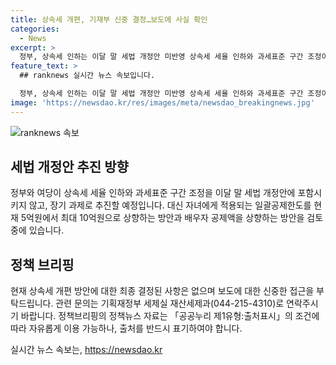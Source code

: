 ```yaml
---
title: 상속세 개편, 기재부 신중 결정…보도에 사실 확인
categories:
  - News
excerpt: >
  정부, 상속세 인하는 이달 말 세법 개정안 미반영 상속세 세율 인하와 과세표준 구간 조정이 장기과제로 전환될 예정. 대신 자녀에게 일괄공제한도를 5억원에서 최대 10억원으로 상향, 배우자 공제액도 상향 검토. *정책브리핑 제공*
feature_text: >
  ## ranknews 실시간 뉴스 속보입니다.

  정부, 상속세 인하는 이달 말 세법 개정안 미반영 상속세 세율 인하와 과세표준 구간 조정이 장기과제로 전환될 예정. 대신 자녀에게 일괄공제한도를 5억원에서 최대 10억원으로 상향, 배우자 공제액도 상향 검토. *정책브리핑 제공*
image: 'https://newsdao.kr/res/images/meta/newsdao_breakingnews.jpg'
---
```


<p><img src="https://newsdao.kr/res/images/meta/newsdao_breakingnews.jpg" alt="ranknews 속보" /></p>

<h2 data-ke-size="size26">세법 개정안 추진 방향</h2>

<p data-ke-size="size16">정부와 여당이 상속세 세율 인하와 과세표준 구간 조정을 이달 말 세법 개정안에 포함시키지 않고, 장기 과제로 추진할 예정입니다. 대신 자녀에게 적용되는 일괄공제한도를 현재 5억원에서 최대 10억원으로 상향하는 방안과 배우자 공제액을 상향하는 방안을 검토 중에 있습니다.</p>

<h2 data-ke-size="size26">정책 브리핑</h2>

<p data-ke-size="size16">현재 상속세 개편 방안에 대한 최종 결정된 사항은 없으며 보도에 대한 신중한 접근을 부탁드립니다. 관련 문의는 기획재정부 세제실 재산세제과(044-215-4310)로 연락주시기 바랍니다. 정책브리핑의 정책뉴스 자료는 「공공누리 제1유형:출처표시」의 조건에 따라 자유롭게 이용 가능하나, 출처를 반드시 표기하여야 합니다.</p>
실시간 뉴스 속보는, <a href="https://newsdao.kr" rel="dofollow">https://newsdao.kr</a>


